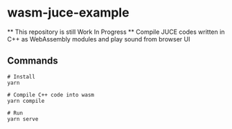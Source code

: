 # wasm-juce-example
** This repository is still Work In Progress **
Compile JUCE codes written in C++ as WebAssembly modules and play sound from browser UI

## Commands
```shell
# Install
yarn 

# Compile C++ code into wasm
yarn compile

# Run
yarn serve
```
